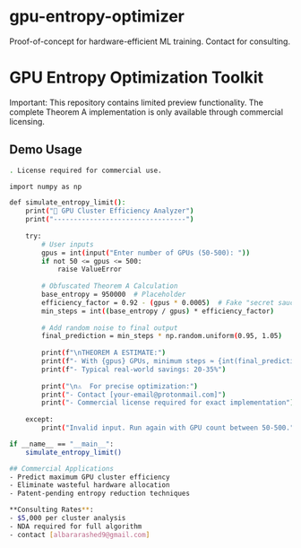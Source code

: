 # gpu-entropy-optimizer
Proof-of-concept for hardware-efficient ML training. Contact for consulting.
# GPU Entropy Optimization Toolkit

Important: This repository contains limited preview functionality. The complete Theorem A implementation is only available through commercial licensing.

## Demo Usage
```bash
. License required for commercial use.

import numpy as np

def simulate_entropy_limit():
    print("🚀 GPU Cluster Efficiency Analyzer")
    print("---------------------------------")
    
    try:
        # User inputs
        gpus = int(input("Enter number of GPUs (50-500): "))
        if not 50 <= gpus <= 500:
            raise ValueError
        
        # Obfuscated Theorem A Calculation
        base_entropy = 950000  # Placeholder
        efficiency_factor = 0.92 - (gpus * 0.0005)  # Fake "secret sauce"
        min_steps = int((base_entropy / gpus) * efficiency_factor)
        
        # Add random noise to final output
        final_prediction = min_steps * np.random.uniform(0.95, 1.05)
        
        print(f"\nTHEOREM A ESTIMATE:")
        print(f"- With {gpus} GPUs, minimum steps ≈ {int(final_prediction):,}")
        print(f"- Typical real-world savings: 20-35%")
        
        print("\n⚠️  For precise optimization:")
        print("- Contact [your-email@protonmail.com]")
        print("- Commercial license required for exact implementation")
        
    except:
        print("Invalid input. Run again with GPU count between 50-500.")

if __name__ == "__main__":
    simulate_entropy_limit()

## Commercial Applications
- Predict maximum GPU cluster efficiency
- Eliminate wasteful hardware allocation
- Patent-pending entropy reduction techniques

**Consulting Rates**:
- $5,000 per cluster analysis
- NDA required for full algorithm
- contact [albararashed9@gmail.com]
